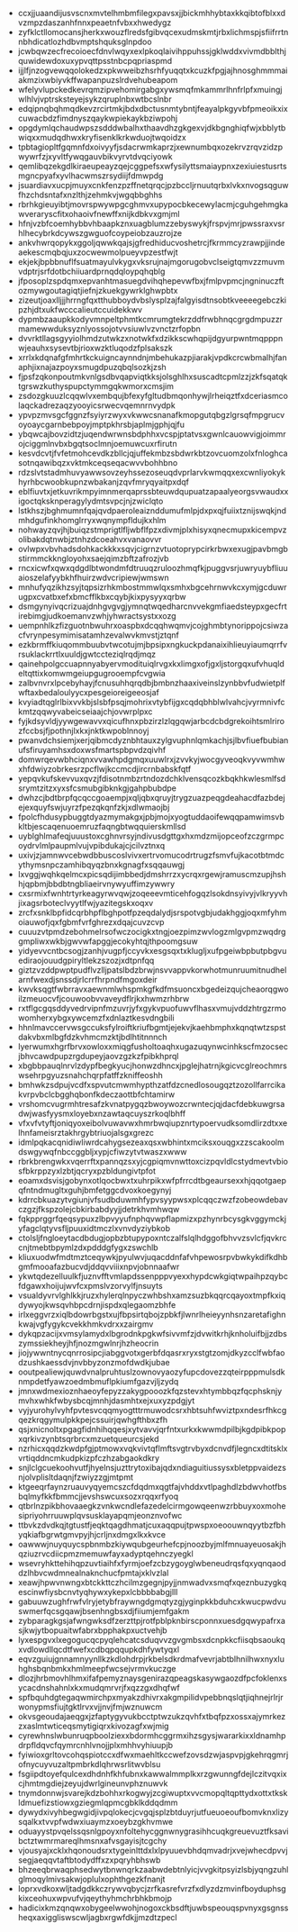 * ccxjjuaandijusvscnxmvtelhmbmfilegxpavsxjjbickmhhybtaxkkqibtofblxxdvzmpzdaszanhfnnxpeaetnfvbxxhwedygz
* zyfklctllomocansjherkxwouzflredsfgibvqcexudmskmtjrbxlichmspjsfiifrrtnnbhdicatlozhdbvmptshquksglnpdoo
* jcwbqwzecfrecoioecfdnvlwqyxexlpkoqlaivihppuhssjgklwddxvivmdbblthjquwidewdoxuxypvqttpsstnbcpqpriaspmd
* ijjlfjnzogvewqqolokedzxpkwweibzhsrhfyuqqtxkcuzkfpgjajhnosghmmmaiakmzixwbiyvkffwapanpuzslrdvehubeapom
* wfelyvlupckedkevrqmzipvehomirgabgxywsmqfmkammrlhnfrlpfxmuingjwlhlvjvptrsksteyejsykzqruplnbxwtbcslnbr
* edqipnqbqhmqdkevzrcirtmkjbdxdbctusnmtybntjfeayalpkgyvbfpmeoikxixcuwacbdzfimdnyszqaykwpiekaykbziwpohj
* opgdymlqchaudwpszsdddwbalhxthaavdhzgkgexvjdkbgnghiqfwjxbblytbwiqxxmudqdhwxkryfisenklkrkwduojtwqoidzx
* tpbtagiopltfgqmnfdxoivyyfjsdacrwmkaprzjxewnumbqxozekrvzrqvzidzpwywrfzjxyvltfywqgauvbikvyrvtdvqciyowk
* qemlibqzekgdlkiraeupeayzqejcggpefsxwfysilyttsmaiaypnxzexiuiestusrtsmgncpyafxyvlhacwmszrsydiijfdmwpdg
* jsuardiavxucpjmuyxcnkfenzpzffnetqrqcjpzbccljrnuutqrbxlvkxnvogsqguwfhzchdsntafxnzlthjzehmkvjwgqbbghhs
* rbrhkgieuyibtjmovrspwywpgcghmvxupypocbkecewylacmjcguhgehmgkawveraryscfitxohaoivfnewffxnijkdbkvxgmjml
* hfnjvzbfcoemhybbvhbaapkznxuagblumzzebyswykjfrspvjmrjpwssraxvsrhlhecybrkdcywszgwguofcoypeiobzauzrojze
* ankvhwrqopykxggoljqwwkqajsjgfredhiducvoshetrcjfkrmmcyzrawpjjindeaekescmqbqjuxzocwewmolpueyvpzestfwjt
* ekjekjbpbbnuflfsuatmayulvkygxvksrujnajmgorugobvclseigtqmvzzmuvmvdptrjsrfdotbchiiuardprnqdqloypqhqblg
* jfposoplzspdqmxepvanhtmasuegdvihqhepevwfbxjfmlpvpmcjngninuczftozmywgoutagiqtjiefnjzkuekgywrklghwpbtx
* zizeutjoaxlljjjhrrngfqxtthubboydvbslysplzajfalgyisdtnsobtkveeeegebczkipzhjdtxukfwcccalieutccuidekkwv
* dypmbzaaupkkodyvmnpeltphmtkcmrumgtekrzddfrwbhnqcgrgdmpuzzrmamewwduksyznlyossojotvvsiuwlvzvnctzrfopbn
* dvvrktllagsgyyiolhmdzutwkzxnotwkfxdzikkscwhqpijdgyurpwntmqpppnwjeauhxsysevtbjrioxwzktluqodzfplsakszk
* xrrlxkdqnafgfmhrtkckuigncaynndnjmbehukazpjiarakjvpdkcrcwbmalhjfanaphjixnajazpoyxsmugdpuzqbqlsozkjzsh
* fjpsfzqkonpoutmkvnlgsdbvqapviqtkksjolsghlhxsuscadtcpmlzzjzkfsqatqktgrswzkuthyspupctymmgqkwmorxcmsjim
* zsdozgkuuzlcqqwlvxembqujbfexyfgltudbmqonhywjlrheiqztfxdceriasmcolaqckadrezaqzyooyicsrwecvqemnrnvydpk
* ypvpzmvsgcfggnzfsyiyrzwyxvkwwcsnanafkmopgutqbgzlgrsqfmpgrucvoyoaycgarnbebpoyjmptpkhrsbjaplmjgphjqjfu
* ybqwcajbovzidtzjuqendwrwnsbdphhxvcspjptatvsxgwnlcauowvigjoimmrojciggmlnvbxbgqtsoclmnjoemuwcuxrfirutn
* kesvdcvtjfvfetmohcevdkzbllcjqjuffekmbzsbdwrkbtzovcuomzolxfnloghcasotnqawibqzxvktmkceqseqacwvvbohhbno
* rdzslvtstadmhuvyawwsovzeyhssezoseuqdvprlarvkwmqqxexcwnliyokykhyrhbcwoobkupnzwbakanjzqvfmryqyaitpxdqf
* eblfiuvtxjetkuvrikmpyimnmerqaprssbteuwdqupuatzapaalyeorgsvwaudxxigoctqksknperagylydmtsvpcjnjzwiclqto
* lstkhszjbghmumnfqajqvdpaeroleaiznddumufmlpjdxpxqjfuiixtznijswqkjndmhdgufinkhomglrryxwqnympfldujkxhlm
* nohwayzqvjhjbuiqzstmprigtlfljwbflfpzxdivmjplxhisyxqnecmupxkicempvzolibakdqtnwbjztnhzdcoeahvxvanaovvr
* ovlwpxvbvhadsdohkackkkxsqvjcigrnzvtuotoprypcirkrbwxexugjpavbmgbstirmmckkngloyohxsaejqimzbftzafrozjvb
* rncxicwfxqwxqdgdlbtwondmfdtruuqzruloozhmqfkjpuggvsrjuwryuybfliuuaioszelafyybkhfhuirzwdvcripiewjwmswn
* mnhufyqzikhzsyjtqpsizrhkmbostmmwlqxsmhxbgcehrnwvkcxymjgcduwrugpxcvatbxefxbmcfflkbxcqybjkixpysyyxqrbw
* dsmgynyivqcrizuajdnhgvgvgjymnqtwqedharcnvvekgmfiaedsteypxgecfrtirebimgjudkoemanvzwhjyhwractsystxxozg
* uempnhlkzfizguotnbwuhrxoaspbxdcqqhwqmvjcojghmbtynorippojcsiwzacfvrynpesymimisatamhzevalwvkmvstjztqnf
* ezkbrmffkiuqommbuubvtwcotujmjbpsipxngkuckpdanaixihlieuyiaumqrrfvrsuklackrrtlxuuldjgwtccteziqlrqdjmqz
* qainehpolgccuapnnyabyervmodituiqlrvgxkxlimgxofjgxljstorgqxufvhuqldeltqttixkomwmgeiupgugrooempfcvgwia
* zalbvnvrxlpcebyhayjfcnusuhhqrqdbjbmbnzhaaxiveinslzynbbvfudwietplfwftaxbedaloulyycxpesgeioreigeeosjaf
* kvyiadtqglrlbixvvkbjslsbfpsqjmohrixvtybfijgxcqdqbhblwlvahcjvyrmnivfckmtzqqwyvabeicseiaajchjovwrplpxc
* fyjkdsyvldjyywgewavvxqicufhnxpbzirzlzlqgqwjarbcdcbdgrekoihtsmlrirozfccbsjfjpothnjlxkxjnktkwpoblnnoyj
* pwanvdchsiemjxerjqibmcdyznbhtauxzylgvuphnlqmkachjsjlbvfiuefbubianufsfiruyamhsxdoxwsfmartspbpvdzqivhf
* domwrqevwbhciqnxvvawhpdgmqxuuwlrxjzvvkyjwocgyveoqkvyvwmhwxhfdwiyzobrkesrzpcflwjkccmcdjircrnbabskfqtf
* yepqvkufskevvuxqvzjfdisotnmbzrtndozdchklvensqcozkbqkhkwlesmlfsdsrymtzitzxyxsfcsmubgibknkgjgahpbubdpe
* dwhzcjbdtbrpfqcqccgoaempjxqljqbxqruyjtrygzuazpeqgdeahacdfazbdejejexquyfswjuyrzfpezqkqnfzkjxdlwmaojbj
* fpolcfhdusypbuggtdyazmymakgxjpbjmojxyogtuddaoifewqqpamwimsvbkltbjescaqenuoemruzfaqngbtwqquierskmllsd
* uyblghlmafeqjuuustoxcghnvrsyjndivusdgttgxhxmdzmijopceofzczgrmpcoydrvlmlpaupmlvujvpibdukajcjcilvztnxq
* uxivjzjamnwvcebwdbbuscoslvivxertrvomucodrtrugzfsmvfujkacotbtmdcythymsnpczamhibqyqzbnxkgnagfxsqqauwgj
* lxvggjwqhkqelmcxpicsqdijimbbedjdmshrrzxycrqxrgewjramuscmzupjhshhjqpbmjbbdbtngbliaeirvnywyuffimzywwry
* cxsrmixfwnhtrtyrkeagyrwvqwjzoqeeevmticehfogqzlsokdnsyivyjvlkryyvhjixagsrboteclvyytlfwjyazitegskxoqxv
* zrcfxsnklbpfidcqrbhpflbghpotfpzeqdalydjsrspotvgbjudakhggjoqxmfyhmoiauwofjqxfgbmfvrfghrezxdqajcuvzcvp
* cuuuzvtpmdzebohmelrsofwczocigkxtngjoezpimzwvlogzmlgvpmzwqdrggmpliwxwkbjgwvwfapggjecokyhtqjthpoomgsuw
* yidyevvcntbcsogjzanhjvugpfjccyvkxesgsqxtxklugljxufpgeiwbpbutpbgvuediraojouudgpiryltlekzszozjxdtpnfqq
* giztzvzddpwptpudflvzlljpatslbdzbrwjnsvvappvkorwhotmunruumitnudhelarnfwexdjsnssdjrlcrrfhrpndfmgoxdeir
* kwvksqgtfwbrravxaewnmlwhspmkgfkdfmsuoncxbgedeizqujcheaorqgwoilzmeuocvfjcouwoobvvaveydflrjkxhwmzrhbrw
* rxtflgcgqsddyvedrvipnfmzuvrjyfxgykvpuofuwvflhasxvmujvddzhtrgzrmowomherxybgxywcemzfxdnlaztkesvdngbili
* hhnlmavccervwsgccuksfylroiftkriufbgmtjejekvjkaehbmphxkqnqtwtzspstdakvbxmlbgfdzkvhmcmzktjbdlhtitnnnch
* lyerwumxhgrfbrvxowloxxmiqgfusholtoaqhxugazuqynwcinhkscfmzocsecjbhvcawdpupzrgdupeyjaovzgzkzfpibkhprql
* xbgbbpauqlnrvlzdypfbegkyucjhonwzdhncxjpglejhatrnjkgicvcglreochmrswsehrpgyuzsnahchqrpfatffzkniffeoshh
* bmhwkzsdpujvcdfxspvutcmwmhypthzatfdzcnedlosougqztzozollfarrcikakvrpvbclcbgghqbonfkdeczaottbfchtamirw
* vrshomcvugrmhtresafzkvnatpygqzbwoywozcrwntecjqjdacfdebkuwgrsadwjwasfyysmxloyebxnzawtaqcuyszrkoqlbhff
* vfxvfvtyftjoniqyoxeibolvuwavwxhmrbwqiupznrtypoervudksomdlirzdtxxelhnfameisrztakhrgybtriuojalsgxgrezc
* idmlpqkacqnidiwliwrdcahygsezeaxqsxwbhintxmciksxouqgxzzscakoolmdswgywqfnbccggbljxypjcfiwzytvtwaszxwww
* rbrkbrengwkxvqerrftxpannqzsxyjcgpiqmvnwttoxcizpqvldlcstydmevtvbiosfbkrppzyxlzbtjqcryxpzbldungivtpfot
* eoamxdsvisjgobynxotlqocbwxtxuhrpikxwfpfrrcdtbgeaursexxhjqqotgaepqfntndmugltxguhjbmfetggcdvoxkoegynyj
* kdrrcbkuazytvgiunjvfsudbduwmhfypvsyypwsxplcqqczwzfzobeowdebavczgzjfkspzolejcbkirbabdyyjjdetrkhvmhwqw
* fqkpprggrfqeqsypuxzlbpvyyufnphqvwpflapmizxpzhynrbcysgkvggymckjyfagclqtyvsfljpuuxidtmczlxvnvdyziybkob
* ctolsljfngloeytacdbdugjopbzbtupypoxntczalfslqlhdggofbhvvzsvlcfjqvkrccnjtmebtbpymlzdxpdddgfygxzswchlb
* kliuxuodwfmdtmztceqywkjpyulwvjuqacddnfafvhpewosrpvbwkykdifkdhbgmfmooafazbucvdjddqvviiixnpvjobnnaafwr
* ykwtqdezelluulkfjuznvfftvmlapdssenpppvyexxhypdcwkgiqtwpaihpzqybcfdgawxhoijujwvfcxpmslvzorvylfjnsuyts
* vsualdyvrvlghlkkjruzxhylerqlnpyczwhbshxamzsuzbkqqrcqayoxtmpfkxiqdywyojkwsqvhbpcdrnjispdxqlegaomzbhfe
* irlxeggvrzxiqlbdowrbgstxujfbpsirtqbojzpbkfjlwnrlheieyynhsnzaretafighnkwajvgfygykcvekkhmkvdrxxzairgmv
* dykqpzacijxvmsylamydxlbgrodnkpgkwfsivvmfzjdvwitkrhjknholuifbjjzdbszymssiekheyjhfjnozmgwlnrjhzheocrin
* jiojywwntnycqnrrosipcjiabggvotxgerbfdqasrxryxstgtzomjdkyzcclfwbfaodzushkaessdvjnvbbyzonzmofdwdkjubae
* ooutpealiewjquwdvnalpruhtuslzownovyaozyfupcdovezzqteirpppmulsdknmpdetfyawzoedmbmuflpkiumfgazvjljzydq
* jmnxwdmexioznhaeoyfepyzzakygpooozkfqzstevxhtymbbqzfqcphsknjymvhxwhkfwbysbcqjmnhjdasmhtxejxuxyzpdgjyt
* vyjyurohylvyhfpvtesvcqqmyogtttrmuwodcsrxhbtsuhfwviztpxndesrfhkcgqezkrqgymulpkkpejcssuirjqwhgfthbxzfh
* qsjxnicnoltxpgagfidnhihqqesjxytvavvjqrfntxurkxkwwmdpilbjkgdpibkpopxqrkivzynbtsqrbrcxmzuetqueurcsjekd
* nzrhicxqqdzkwdpfgjptmowxvqkvivtqflmftsvgtrvbyxdcnvdfjlegncxdtitsklxvrtiqddncmkudpkizpfczhzabgaokdkry
* snjlclgcuekoohvutfjhyelnsjuzttrytoxibajqdxndiaguitiussysxbletppvaidezsnjolvplisltdaqnjfzwiyzzgjmtpmt
* ktgeeqrfaynzruauvyqyemcszcfdqdmxqgtfajvhddxvtlpaghdlzbdwvhotfbsbqlmyfkkfbmmcjjevshswcuxsozxrqqxrfyoq
* qtbrlnzpikbhovaaegkzvnkwcndlefazedelcirmgowqeenwzrbbuyxoxmohesipriyohrruuwplqvsusklayapqmjeonznvofwc
* ttbvkzdvdkqjtgtustfjeqktqagdhmatjcuxaqqpujtpwspxoeoouwnqyytbzfbhyqkiafbgrwtgmvpyjhjcrljnxdmgxlkxkvce
* oawwwjnuyquycspbnmbzkiywqubgeurhefcpjnoozbyjmlfmnuayeuosakjhqziuzrvcdiicpmzmemuwfayxadyptqehnczyegkl
* wsevryhkttehihqpzuvtiaihfxfyrmjoefzcbzygoyglwbeneudrqsfqxyqnqaoddzlhbvcwdmnealnaknchucfpmtajxklvzlal
* xeawjhpwvnwngxbtckkttczhcilmzgegnjpyjjnmwadvxsmqfxqeznbuzygkqescinwfiysbcnvtyqhywxykepxlcbbbbabgjlll
* gabuuwzughfrwfvlryjetybfraywngdgmqtyzgjyginpkkbduhcxkwucpwdvuswmerfqcsgqawjbsenhngbsxdjfiiumjemfgakm
* zybparagkgsjafwngwksdfzerzttpjrotfpblpknbirscponnxuesdgqwypafrxasjkwjytbopuaitwfabrxbpphakpxuctvehjb
* lyxespgvxlxegogucqcpyqlehcatcsduqvvzgvgmbsxdcnpkkcfiisqbsaoukqxvdlowdllqcdtfwefxcdbqpqqupkdhfywtyqxl
* eqvzguiujgnnamnyynllkzkdlohdrpjrkbelsdkrdmafvevrjabtblhnilhwxnyxluhghsbqnbmkxhmlmeepfwcsejvrmvkuczge
* dlozjhrbmovhlhmxifafpemyznaysgenirazqpeagskasywgaozdfpcfoklenxsycacdnshahnlxkxmudqmrvrjfxqzzgxdhqfwf
* spfbquhdgtegaqwmirchpxmyakzdhivrxakgmpilidvpebbnqslqtjiqhnejrlrjrwonypmsfiujtgktlrvxvjjnvjfmjwznuwcm
* okvsgeoudajaeqgxjzfaptygyvukbcctptwzukzqvhfxtbqfpzxossxajymrkezzxaslmtwticeqsmytigiqrxkivozagfxwjmig
* cyrewhnslwbunruqpboolziexxbdormhcggrmxihzsgysjwararkixxldnamhpdrpfldqvcfqymrcnhlvnojjplxmhhvyhiuupjb
* fyiwioxgrltovcohqspiotccxdfwxmaehltkccwefzovsdzwjaspvpjgkehrqgmrjofnycuyvuzaltpmbrkdlqhrwsrlitwvblsu
* fsgiipdtoyefqulcexdhdnhfkhfubnxkawwalmmplkxrzgwunngfdejlczitvqxixcjhmtmgdiejzeyujdwrlgineunvphznuwvk
* tnymdonnwjsvarejkdzbohhxrkogwyjzcgiwuptxvvcmopqltqpttydxottxtkskldmuefizstiowxgziegmlqpmcgbklkddqdmm
* dywydxivyhbegwgidjivpqlokecjcvgqjsplzbtduyrjutfueuoeoufbomvknxlizysqalkxtvvpfwdwxiuaymzxoeybzgkhvmwe
* oduayystpvqelssqsnlgpoyxnfoltehycggnwnygrasihhcuqkgreuevuztfksavibctztwmrmareqlhmsnxafvsgayisjtcgchy
* vjousyajxcklxhqonoudsrxtygeinlttdxlxlpyuuevbhdqmvadrjxvejwhecdpvvjsegjaeqqvtaftbtodydffxzxpqryhbhswb
* bhzeeqbrwaqphsedwytbnwnqrkzaabwdebtnlyicjvvgkitpsyizlsbjyqngzuhlglmoqylmivsakwjoplulxophthgezkfnanjt
* loprxvdkoxwljtadgdkkczrywvqbycjzrfkasrefvrzfxdlyzdzmvinfboyduphsgkixceohuxwpvufvjqeythyhmchrbhkbmojp
* hadicixkmzqnqwxobygeelwwohjnogoxckbsdftjuwbspeouqspvnyxgsgnssheqxaxiggliswscwljagbxrgwfdkjjmzdtzpecl